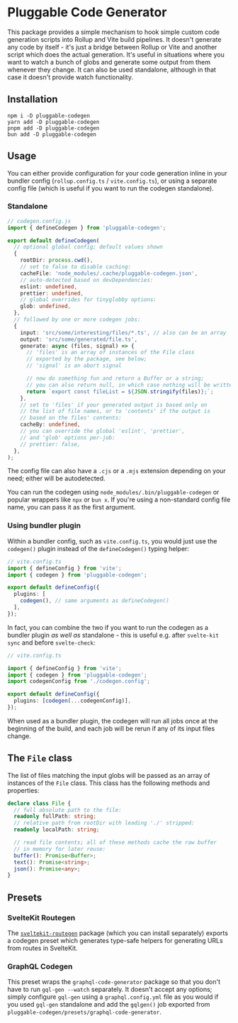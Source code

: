 # Pluggable Code Generator

This package provides a simple mechanism to hook simple custom code generation
scripts into Rollup and Vite build pipelines. It doesn't generate any code
by itself - it's just a bridge between Rollup or Vite and another script
which does the actual generation. It's useful in situations where you want
to watch a bunch of globs and generate some output from them whenever they
change. It can also be used standalone, although in that case it doesn't
provide watch functionality.

## Installation

```shell
npm i -D pluggable-codegen
yarn add -D pluggable-codegen
pnpm add -D pluggable-codegen
bun add -D pluggable-codegen
```

## Usage

You can either provide configuration for your code generation inline in your
bundler config (`rollup.config.ts` / `vite.config.ts`), or using a separate
config file (which is useful if you want to run the codegen standalone).

### Standalone

```typescript
// codegen.config.js
import { defineCodegen } from 'pluggable-codegen';

export default defineCodegen(
  // optional global config; default values shown
  {
    rootDir: process.cwd(),
    // set to false to disable caching:
    cacheFile: 'node_modules/.cache/pluggable-codegen.json',
    // auto-detected based on devDependencies:
    eslint: undefined,
    prettier: undefined,
    // global overrides for tinyglobby options:
    glob: undefined,
  },
  // followed by one or more codegen jobs:
  {
    input: 'src/some/interesting/files/*.ts', // also can be an array
    output: 'src/some/generated/file.ts',
    generate: async (files, signal) => {
      // 'files' is an array of instances of the File class
      // exported by the package, see below;
      // 'signal' is an abort signal

      // now do something fun and return a Buffer or a string;
      // you can also return null, in which case nothing will be written
      return `export const fileList = ${JSON.stringify(files)};`;
    },
    // set to 'files' if your generated output is based only on
    // the list of file names, or to 'contents' if the output is
    // based on the files' contents:
    cacheBy: undefined,
    // you can override the global 'eslint', 'prettier',
    // and 'glob' options per-job:
    // prettier: false,
  },
);
```

The config file can also have a `.cjs` or a `.mjs` extension depending on your
need; either will be autodetected.

You can run the codegen using `node_modules/.bin/pluggable-codegen` or
popular wrappers like `npx` or `bun x`. If you're using a non-standard
config file name, you can pass it as the first argument.

### Using bundler plugin

Within a bundler config, such as `vite.config.ts`, you would just use
the `codegen()` plugin instead of the `defineCodegen()` typing helper:

```typescript
// vite.config.ts
import { defineConfig } from 'vite';
import { codegen } from 'pluggable-codegen';

export default defineConfig({
  plugins: [
    codegen(), // same arguments as defineCodegen()
  ],
});
```

In fact, you can combine the two if you want to run the codegen as a bundler
plugin _as well as_ standalone - this is useful e.g. after `svelte-kit sync`
and before `svelte-check`:

```typescript
// vite.config.ts

import { defineConfig } from 'vite';
import { codegen } from 'pluggable-codegen';
import codegenConfig from './codegen.config';

export default defineConfig({
  plugins: [codegen(...codegenConfig)],
});
```

When used as a bundler plugin, the codegen will run all jobs once at the
beginning of the build, and each job will be rerun if any of its input files
change.

## The `File` class

The list of files matching the input globs will be passed as an array of
instances of the `File` class. This class has the following methods and
properties:

```typescript
declare class File {
  // full absolute path to the file:
  readonly fullPath: string;
  // relative path from rootDir with leading './' stripped:
  readonly localPath: string;

  // read file contents; all of these methods cache the raw buffer
  // in memory for later reuse:
  buffer(): Promise<Buffer>;
  text(): Promise<string>;
  json(): Promise<any>;
}
```

## Presets

### SvelteKit Routegen

The [`sveltekit-routegen`](https://www.npmjs.com/package/sveltekit-routegen)
package (which you can install separately) exports a codegen preset which
generates type-safe helpers for generating URLs from routes in SvelteKit.

### GraphQL Codegen

This preset wraps the `graphql-code-generator` package so that you don't
have to run `gql-gen --watch` separately. It doesn't accept any options;
simply configure `gql-gen` using a `graphql.config.yml` file as you would if
you used `gql-gen` standalone and add the `gqlgen()` job exported from
`pluggable-codegen/presets/graphql-code-generator`.
